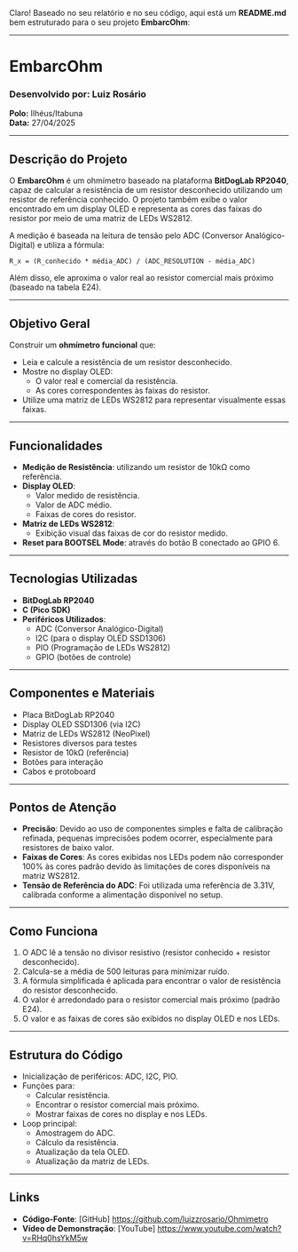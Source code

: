 Claro! Baseado no seu relatório e no seu código, aqui está um **README.md** bem estruturado para o seu projeto **EmbarcOhm**:

---

# EmbarcOhm

### Desenvolvido por: Luiz Rosário  
**Polo:** Ilhéus/Itabuna  
**Data:** 27/04/2025

---

## Descrição do Projeto

O **EmbarcOhm** é um ohmímetro baseado na plataforma **BitDogLab RP2040**, capaz de calcular a resistência de um resistor desconhecido utilizando um resistor de referência conhecido. O projeto também exibe o valor encontrado em um display OLED e representa as cores das faixas do resistor por meio de uma matriz de LEDs WS2812.

A medição é baseada na leitura de tensão pelo ADC (Conversor Analógico-Digital) e utiliza a fórmula:

```
R_x = (R_conhecido * média_ADC) / (ADC_RESOLUTION - média_ADC)
```

Além disso, ele aproxima o valor real ao resistor comercial mais próximo (baseado na tabela E24).

---

## Objetivo Geral

Construir um **ohmímetro funcional** que:

- Leia e calcule a resistência de um resistor desconhecido.
- Mostre no display OLED:
  - O valor real e comercial da resistência.
  - As cores correspondentes às faixas do resistor.
- Utilize uma matriz de LEDs WS2812 para representar visualmente essas faixas.

---

## Funcionalidades

- **Medição de Resistência**: utilizando um resistor de 10kΩ como referência.
- **Display OLED**:
  - Valor medido de resistência.
  - Valor de ADC médio.
  - Faixas de cores do resistor.
- **Matriz de LEDs WS2812**:
  - Exibição visual das faixas de cor do resistor medido.
- **Reset para BOOTSEL Mode**: através do botão B conectado ao GPIO 6.

---

## Tecnologias Utilizadas

- **BitDogLab RP2040**
- **C (Pico SDK)**
- **Periféricos Utilizados**:
  - ADC (Conversor Analógico-Digital)
  - I2C (para o display OLED SSD1306)
  - PIO (Programação de LEDs WS2812)
  - GPIO (botões de controle)

---

## Componentes e Materiais

- Placa BitDogLab RP2040
- Display OLED SSD1306 (via I2C)
- Matriz de LEDs WS2812 (NeoPixel)
- Resistores diversos para testes
- Resistor de 10kΩ (referência)
- Botões para interação
- Cabos e protoboard

---

## Pontos de Atenção

- **Precisão**: Devido ao uso de componentes simples e falta de calibração refinada, pequenas imprecisões podem ocorrer, especialmente para resistores de baixo valor.
- **Faixas de Cores**: As cores exibidas nos LEDs podem não corresponder 100% às cores padrão devido às limitações de cores disponíveis na matriz WS2812.
- **Tensão de Referência do ADC**: Foi utilizada uma referência de 3.31V, calibrada conforme a alimentação disponível no setup.

---

## Como Funciona

1. O ADC lê a tensão no divisor resistivo (resistor conhecido + resistor desconhecido).
2. Calcula-se a média de 500 leituras para minimizar ruído.
3. A fórmula simplificada é aplicada para encontrar o valor de resistência do resistor desconhecido.
4. O valor é arredondado para o resistor comercial mais próximo (padrão E24).
5. O valor e as faixas de cores são exibidos no display OLED e nos LEDs.

---

## Estrutura do Código

- Inicialização de periféricos: ADC, I2C, PIO.
- Funções para:
  - Calcular resistência.
  - Encontrar o resistor comercial mais próximo.
  - Mostrar faixas de cores no display e nos LEDs.
- Loop principal:
  - Amostragem do ADC.
  - Cálculo da resistência.
  - Atualização da tela OLED.
  - Atualização da matriz de LEDs.

---

## Links

- **Código-Fonte**: [GitHub] <https://github.com/luizzrosario/Ohmimetro> 
- **Vídeo de Demonstração**: [YouTube] <https://www.youtube.com/watch?v=RHq0hsYkM5w>
